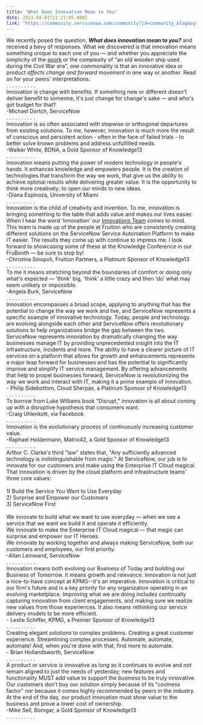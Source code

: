 ```yaml
---
title: "What Does Innovation Mean to You"
date: 2013-04-01T21:21:05.000Z
link: "https://community.servicenow.com/community?id=community_blog&sys_id=c5fca2a5dbd0dbc01dcaf3231f961963"
---
```

<p>We recently posed the question, <i><strong>What does innovation mean to you?</strong></i> and received a bevy of responses. What we discovered is that innovation means something unique to each one of you — and whether you appreciate the simplicity of the <a title="k-external-small" class="jive-link-external-small" href="http://en.wikipedia.org/wiki/Spork" rel="nofollow" target="_blank">spork</a> or the complexity of "an old wooden ship used during the Civil War era", one commonality is that an innovative idea or product <i>affects change and forward movement</i> in one way or another. Read on for your peers' interpretations.<br/>. . . . . . . . . .<br/>Innovation is change with benefits. If something new or different doesn't deliver benefit to someone, it's just change for change's sake — and who's got budget for that? <br/>-Michael Dortch, ServiceNow<br/>. . . . . . . . . .<br/>Innovation is so often associated with stepwise or orthogonal departures from existing solutions. To me, however, innovation is much more the result of conscious and persistent action - often in the face of failed trials - to better solve known problems and address unfulfilled needs. <br/>-Walker White, BDNA, a Gold Sponsor of Knowledge13<br/>. . . . . . . . . .<br/>Innovation means putting the power of modern technology in people's hands. It enhances knowledge and empowers people. It is the creation of technologies that transform the way we work, that give us the ability to achieve optimal results while delivering greater value. It is the opportunity to think more creatively; to open our minds to new ideas. <br/>-Diana Espinoza, University of Miami<br/>. . . . . . . . . .<br/>Innovation is the child of creativity and invention. To me, innovation is bringing something to the table that adds value and makes our lives easier. When I hear the word 'Innovation' our <a title="k-external-small" class="jive-link-external-small" href="http://fruitionpartners.com/integrations/" rel="nofollow" target="_blank">Innovations Team</a> comes to mind. This team is made up of the people at Fruition who are consistently creating different solutions on the ServiceNow Service Automation Platform to make IT easier. The results they come up with continue to impress me. I look forward to showcasing some of these at the Knowledge Conference in our FruBooth — be sure to stop by! <br/>-Christina Sinopoli, Fruition Partners, a Platinum Sponsor of Knowledge13<br/>. . . . . . . . . .<br/>To me it means stretching beyond the boundaries of comfort or doing only what's expected — 'think' big, 'think' a little crazy and then 'do' what may seem unlikely or impossible. <br/>-Angela Burk, ServiceNow<br/>. . . . . . . . . .<br/>Innovation encompasses a broad scope, applying to anything that has the potential to change the way we work and live, and ServiceNow represents a specific example of innovative technology. Today, people and technology are evolving alongside each other and ServiceNow offers revolutionary solutions to help organizations bridge the gap between the two. ServiceNow represents innovation by dramatically changing the way businesses manage IT by providing unprecedented insight into the IT infrastructure, incidents and more. The ability to have a clearer picture of IT services on a platform that allows for growth and enhancements represents a major leap forward for businesses and has the potential to significantly improve and simplify IT service management. By offering advancements that help to propel businesses forward, ServiceNow is revolutionizing the way we work and interact with IT, making it a prime example of innovation.<br/>- Philip Sidebottom, Cloud Sherpas, a Platinum Sponsor of Knowledge13<br/>. . . . . . . . . .<br/>To borrow from Luke Williams book "Disrupt," innovation is all about coming up with a disruptive hypothesis that consumers want. <br/>-Craig Uhlenkott, via Facebook<br/>. . . . . . . . . .<br/>Innovation is the evolutionary process of continuously increasing customer value. <br/>-Raphael Holdermann, Matrix42, a Gold Sponsor of Knowledge13<br/>. . . . . . . . . .<br/>Arthur C. Clarke's third "law" states that, "Any sufficiently advanced technology is indistinguishable from magic." At ServiceNow, our job is to innovate for our customers and make using the Enterprise IT Cloud magical. That innovation is driven by the cloud platform and infrastructure teams' three core values:<br/><br/>1) Build the Service You Want to Use Everyday<br/>2) Surprise and Empower our Customers<br/>3) ServiceNow First<br/><br/>We innovate to build what we want to use everyday — when we see a service that we want we build it and operate it efficiently.<br/>We innovate to make the Enterprise IT Cloud magical — that magic can surprise and empower our IT Heroes.<br/>We innovate by working together and always making ServiceNow, both our customers and employees, our first priority. <br/>-Allan Leinwand, ServiceNow<br/>. . . . . . . . . .<br/> Innovation means both evolving our Business of Today and building our Business of Tomorrow. It means growth and relevance. Innovation is not just a nice-to-have concept at KPMG--it's an imperative. Innovation is critical to our firm's future and is a key priority for any organization operating in an evolving marketplace. Improving what we are doing includes continually capturing innovation from client engagements, and making sure we realize new values from those experiences. It also means rethinking our service delivery models to be more efficient.<br/>- Leslie Schiffer, KPMG, a Premier Sponsor of Knowledge13<br/>. . . . . . . . . .<br/>Creating elegant solutions to complex problems. Creating a great customer experience. Streamlining complex processes. Automate, automate, automate! And, when you're done with that, find more to automate.<br/>- Brian Hollandsworth, ServiceNow<br/>. . . . . . . . . .<br/>A product or service is innovative as long as it continues to evolve and not remain aligned to just the needs of yesterday; new features and functionality MUST add value to support the business to be truly innovative. Our customers don't buy our solution simply because of its "coolness factor" nor because it comes highly recommended by peers in the industry. At the end of the day, our product innovation must show value to the business and prove a lower cost of ownership. <br/>-Mike Sell, Bomgar, a Gold Sponsor of Knowledge13<br/>. . . . . . . . . .</p>